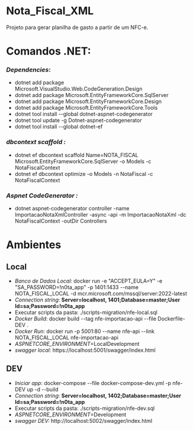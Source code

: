 # Nota_Fiscal_XML
Projeto para gerar planilha de gasto a partir de um NFC-e.

# **Comandos .NET**:
### _Dependencies_:
- dotnet add package Microsoft.VisualStudio.Web.CodeGeneration.Design
- dotnet add package Microsoft.EntityFrameworkCore.SqlServer
- dotnet add package Microsoft.EntityFrameworkCore.Design
- dotnet add package Microsoft.EntityFrameworkCore.Tools
- dotnet tool install --global dotnet-aspnet-codegenerator
- dotnet tool update -g Dotnet-aspnet-codegenerator
- dotnet tool install --global dotnet-ef

### _dbcontext scaffold :_
- dotnet ef dbcontext scaffold Name=NOTA_FISCAL Microsoft.EntityFrameworkCore.SqlServer -o Models -c NotaFiscalContext
- dotnet ef dbcontext optimize -o Models -n NotaFiscal -c NotaFiscalContext

### _Aspnet CodeGenerator :_
- dotnet aspnet-codegenerator controller -name ImportacaoNotaXmlController -async -api -m ImportacaoNotaXml -dc NotaFiscalContext -outDir Controllers

# **Ambientes**

## Local
- *Banco de Dados Local:* docker run -e "ACCEPT_EULA=Y" -e "SA_PASSWORD=!n0ta_app" -p 1401:1433 --name NOTA_FISCAL_LOCAL -d mcr.microsoft.com/mssql/server:2022-latest
- *Connection string*: **Server=localhost, 1401;Database=master;User Id=sa;Password=!n0ta_app**
- Executar scripts da pasta: ./scripts-migration/nfe-local.sql
- _Docker Build_: docker build --tag nfe-importacao-api --file Dockerfile-DEV .
- _Docker Run:_ docker run -p 5001:80 --name nfe-api --link NOTA_FISCAL_LOCAL nfe-importacao-api 
- *ASPNETCORE_ENVIRONMENT*=LocalDevelopment
- _swagger local:_ https://localhost:5001/swagger/index.html

## DEV
- *Iniciar app*: docker-compose --file docker-compose-dev.yml -p nfe-DEV up -d --build
- *Connection string*: **Server=localhost, 1402;Database=master;User Id=sa;Password=!n0ta_app**
- Executar scripts da pasta: ./scripts-migration/nfe-dev.sql
- *ASPNETCORE_ENVIRONMENT*=Development
- _swagger DEV:_ http://localhost:5002/swagger/index.html
